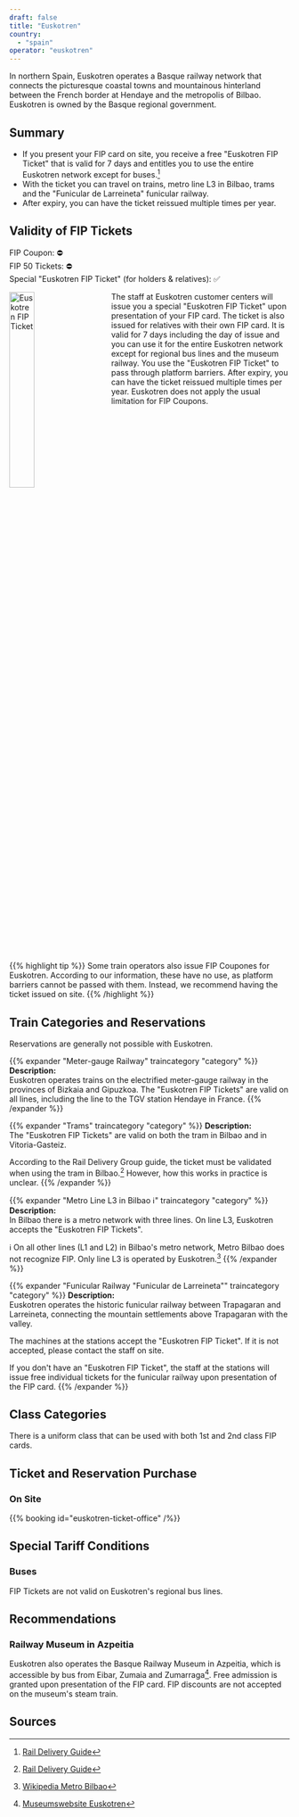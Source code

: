 ```yaml
---
draft: false
title: "Euskotren"
country:
  - "spain"
operator: "euskotren"
---
```


In northern Spain, Euskotren operates a Basque railway network that connects the picturesque coastal towns and mountainous hinterland between the French border at Hendaye and the metropolis of Bilbao. Euskotren is owned by the Basque regional government.

## Summary

- If you present your FIP card on site, you receive a free "Euskotren FIP Ticket" that is valid for 7 days and entitles you to use the entire Euskotren network except for buses.[^1]
- With the ticket you can travel on trains, metro line L3 in Bilbao, trams and the "Funicular de Larreineta" funicular railway.
- After expiry, you can have the ticket reissued multiple times per year.

## Validity of FIP Tickets

FIP Coupon: ⛔ \
FIP 50 Tickets: ⛔ \
Special "Euskotren FIP Ticket" (for holders & relatives): ✅

<!-- TODO: Replace with markdown image and find ways to customize width -->
<img src="/en/operator/euskotren/images/euskotren_fip_ticket.webp" alt="Euskotren FIP Ticket" style="width: 30%; float: left; margin-right: 2rem; margin-bottom: 1rem">
The staff at Euskotren customer centers will issue you a special "Euskotren FIP Ticket" upon presentation of your FIP card.
The ticket is also issued for relatives with their own FIP card. It is valid for 7 days including the day of issue and you can use it for the entire Euskotren network except for regional bus lines and the museum railway.
You use the "Euskotren FIP Ticket" to pass through platform barriers. After expiry, you can have the ticket reissued multiple times per year. Euskotren does not apply the usual limitation for FIP Coupons.

<br style="clear:both" aria-hidden="true" />

{{% highlight tip %}}
Some train operators also issue FIP Coupones for Euskotren. According to our information, these have no use, as platform barriers cannot be passed with them. Instead, we recommend having the ticket issued on site.
{{% /highlight %}}

## Train Categories and Reservations

Reservations are generally not possible with Euskotren.

{{% expander "Meter-gauge Railway" traincategory "category" %}}
**Description:** \
Euskotren operates trains on the electrified meter-gauge railway in the provinces of Bizkaia and Gipuzkoa. The "Euskotren FIP Tickets" are valid on all lines, including the line to the TGV station Hendaye in France.
{{% /expander %}}

{{% expander "Trams" traincategory "category" %}}
**Description:** \
The "Euskotren FIP Tickets" are valid on both the tram in Bilbao and in Vitoria-Gasteiz.

According to the Rail Delivery Group guide, the ticket must be validated when using the tram in Bilbao.[^1] However, how this works in practice is unclear.
{{% /expander %}}

{{% expander "Metro Line L3 in Bilbao ℹ️" traincategory "category" %}}
**Description:** \
In Bilbao there is a metro network with three lines. On line L3, Euskotren accepts the "Euskotren FIP Tickets".

ℹ️ On all other lines (L1 and L2) in Bilbao's metro network, Metro Bilbao does not recognize FIP. Only line L3 is operated by Euskotren.[^3]
{{% /expander %}}

{{% expander "Funicular Railway \"Funicular de Larreineta\"" traincategory "category" %}}
**Description:** \
Euskotren operates the historic funicular railway between Trapagaran and Larreineta, connecting the mountain settlements above Trapagaran with the valley.

The machines at the stations accept the "Euskotren FIP Ticket". If it is not accepted, please contact the staff on site.

If you don't have an "Euskotren FIP Ticket", the staff at the stations will issue free individual tickets for the funicular railway upon presentation of the FIP card.
{{% /expander %}}

## Class Categories

There is a uniform class that can be used with both 1st and 2nd class FIP cards.

## Ticket and Reservation Purchase

### On Site

{{% booking id="euskotren-ticket-office" /%}}

## Special Tariff Conditions

### Buses

FIP Tickets are not valid on Euskotren's regional bus lines.

## Recommendations

### Railway Museum in Azpeitia

Euskotren also operates the Basque Railway Museum in Azpeitia, which is accessible by bus from Eibar, Zumaia and Zumarraga[^2]. Free admission is granted upon presentation of the FIP card. FIP discounts are not accepted on the museum's steam train.

## Sources

[^1]: [Rail Delivery Guide](https://www.raildeliverygroup.com/rst/europe-and-fip.html#uk-accordion-99)

[^2]: [Museumswebsite Euskotren](https://euskotren.euskadi.eus/museoa/en/plan-your-visit/)

[^3]: [Wikipedia Metro Bilbao](https://de.wikipedia.org/wiki/Metro_Bilbao)
